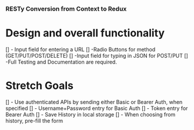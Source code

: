 ### RESTy Conversion from Context to Redux

# Design and overall functionality
[] - Input field for entering a URL
[] -Radio Buttons for method (GET/PUT/POST/DELETE)
[] -Input field for typing in JSON for POST/PUT
[] -Full Testing and Documentation are required.

# Stretch Goals
[] - Use authenticated APIs by sending either Basic or Bearer Auth, when specified
[] - Username+Password entry for Basic Auth
[] - Token entry for Bearer Auth
[] - Save History in local storage
[] - When choosing from history, pre-fill the form
